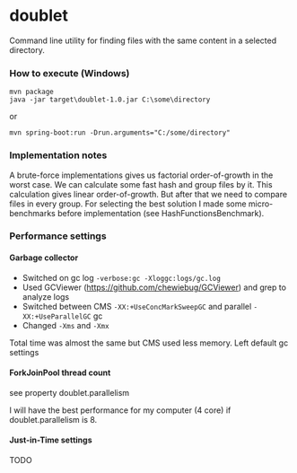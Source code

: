# doublet
Command line utility for finding files with the same content in a selected directory.

### How to execute (Windows)
```
mvn package
java -jar target\doublet-1.0.jar C:\some\directory
```
or
```
mvn spring-boot:run -Drun.arguments="C:/some/directory"
```

### Implementation notes

A brute-force implementations gives us factorial order-of-growth in the worst case.
We can calculate some fast hash and group files by it. This calculation gives linear order-of-growth. 
But after that we need to compare files in every group.
For selecting the best solution I made some micro-benchmarks before implementation (see HashFunctionsBenchmark). 

### Performance settings

#### Garbage collector

* Switched on gc log `-verbose:gc -Xloggc:logs/gc.log`
* Used GCViewer (https://github.com/chewiebug/GCViewer) and grep to analyze logs
* Switched between CMS `-XX:+UseConcMarkSweepGC`  and parallel `-XX:+UseParallelGC` gc
* Changed `-Xms` and `-Xmx`

Total time was almost the same but CMS used less memory. Left default gc settings

#### ForkJoinPool thread count

see property doublet.parallelism

I will have the best performance for my computer (4 core) if  doublet.parallelism is 8.

#### Just-in-Time settings

TODO